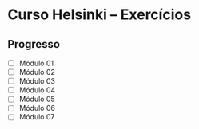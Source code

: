 ﻿# Curso Helsinki – Exercícios

## Progresso
- [ ] Módulo 01
- [ ] Módulo 02
- [ ] Módulo 03
- [ ] Módulo 04
- [ ] Módulo 05
- [ ] Módulo 06
- [ ] Módulo 07
